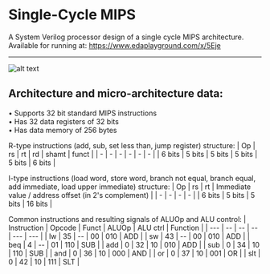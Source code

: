 # Single-Cycle MIPS
A System Verilog processor design of a single cycle MIPS architecture.   
Available for running at:
https://www.edaplayground.com/x/5Eje  
___
  
![alt text](https://github.com/naftali10/Single-Cycle_MIPS/blob/main/SIngle%20Cycle%20MIPS%20Diagram.png "Processor's diagram")
## Architecture and micro-architecture data:  
• Supports 32 bit standard MIPS instructions  
• Has 32 data registers of 32 bits  
• Has data memory of 256 bytes
  
R-type instructions (add, sub, set less than, jump register) structure:
| Op |	rs |	rt |	rd |	shamt |	funct |
| - | - | - | - | - | - |
| 6 bits	| 5 bits | 5 bits |	5 bits | 5 bits |	6 bits |

I-type instructions (load word, store word, branch not equal, branch equal, add immediate, load upper immediate) structure:
| Op	| rs	| rt	| Immediate value / address offset (in 2's complement) |
| - | - | - | - |
| 6 bits |	5 bits |	5 bits |	16 bits |

Common instructions and resulting signals of ALUOp and ALU control:
| Instruction	| Opcode  | Funct	| ALUOp	| ALU ctrl	| Function |
| --- | -- | -- | -- | --- | --- |
| lw  | 35 | -- | 00 | 010 | ADD |
| sw  | 43 | -- | 00 | 010 | ADD |
| beq | 4  | -- | 01 | 110 | SUB |
| add | 0  | 32 | 10 | 010 | ADD |
| sub | 0  | 34 | 10 | 110 | SUB |
| and | 0  | 36 | 10 | 000 | AND |
| or  | 0  | 37 | 10 | 001 | OR  |
| slt | 0  | 42 | 10 | 111 | SLT |
